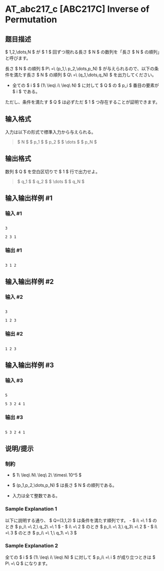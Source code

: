 # AT_abc217_c [ABC217C] Inverse of Permutation

## 题目描述

[problemUrl]: https://atcoder.jp/contests/abc217/tasks/abc217_c

$ 1,2,\dots,N $ が $ 1 $ 回ずつ現れる長さ $ N $ の数列を「長さ $ N $ の順列」と呼びます。  
 長さ $ N $ の順列 $ P\ =\ (p_1,\ p_2,\dots,p_N) $ が与えられるので、以下の条件を満たす長さ $ N $ の順列 $ Q\ =\ (q_1,\dots,q_N) $ を出力してください。

- 全ての $ i $ $ (1\ \leq\ i\ \leq\ N) $ に対して $ Q $ の $ p_i $ 番目の要素が $ i $ である。

ただし、条件を満たす $ Q $ は必ずただ $ 1 $ つ存在することが証明できます。

## 输入格式

入力は以下の形式で標準入力から与えられる。

> $ N $ $ p_1 $ $ p_2 $ $ \dots $ $ p_N $

## 输出格式

数列 $ Q $ を空白区切りで $ 1 $ 行で出力せよ。

> $ q_1 $ $ q_2 $ $ \dots $ $ q_N $

## 输入输出样例 #1

### 输入 #1

```
3
2 3 1
```

### 输出 #1

```
3 1 2
```

## 输入输出样例 #2

### 输入 #2

```
3
1 2 3
```

### 输出 #2

```
1 2 3
```

## 输入输出样例 #3

### 输入 #3

```
5
5 3 2 4 1
```

### 输出 #3

```
5 3 2 4 1
```

## 说明/提示

### 制約

- $ 1\ \leq\ N\ \leq\ 2\ \times\ 10^5 $
- $ (p_1,p_2,\dots,p_N) $ は長さ $ N $ の順列である。
- 入力は全て整数である。

### Sample Explanation 1

以下に説明する通り、 $ Q=(3,1,2) $ は条件を満たす順列です。 - $ i\ =\ 1 $ のとき $ p_i\ =\ 2,\ q_2\ =\ 1 $ - $ i\ =\ 2 $ のとき $ p_i\ =\ 3,\ q_3\ =\ 2 $ - $ i\ =\ 3 $ のとき $ p_i\ =\ 1,\ q_1\ =\ 3 $

### Sample Explanation 2

全ての $ i $ $ (1\ \leq\ i\ \leq\ N) $ に対して $ p_i\ =\ i $ が成り立つときは $ P\ =\ Q $ になります。